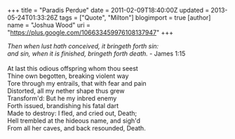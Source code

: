 +++
title = "Paradis Perdue"
date = 2011-02-09T18:40:00Z
updated = 2013-05-24T01:33:26Z
tags = ["Quote", "Milton"]
blogimport = true 
[author]
	name = "Joshua Wood"
	uri = "https://plus.google.com/106633459976108137947"
+++

<i>Then when lust hath conceived, it bringeth forth sin:<br />and sin, when it is finished, bringeth forth death.</i> - James 1:15<br /><br />At last this odious offspring whom thou seest<br />Thine own begotten, breaking violent way<br />Tore through my entrails, that with fear and pain<br />Distorted, all my nether shape thus grew<br />Transform'd: But he my inbred enemy<br />Forth issued, brandishing his fatal dart<br />Made to destroy: I fled, and cried out, Death;<br />Hell trembled at the hideous name, and sigh'd<br />From all her caves, and back resounded, Death.<br /><br />

